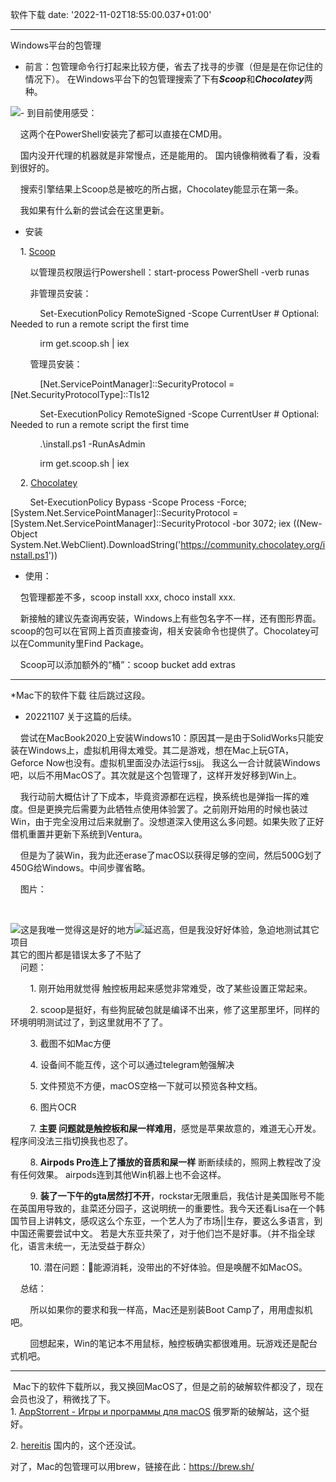软件下载
date: '2022-11-02T18:55:00.037+01:00'

---
Windows平台的包管理

- 前言：包管理命令行打起来比较方便，省去了找寻的步骤（但是是在你记住的情况下）。 在Windows平台下的包管理搜索了下有***Scoop***和***Chocolatey***两种。

[![](https://blogger.googleusercontent.com/img/b/R29vZ2xl/AVvXsEjinAKLcrkSiYEQAN9sSVIeaHHXqVCDheQTrinmGi5aSouRx2-X7f2gALDdtuUJIMP8wGFt0P3ayOxWCcX_nzAfLuOMnW7cVYvYwYLysez2I8gQoJuZBf5NdYaR_6v6AE6MWklEv1BdLIAg2ppoUOg8OrUrG3JKsgVNWGQfNaD9YkaoY1z10kNK5GyB/w368-h215/windows.png)](https://blogger.googleusercontent.com/img/b/R29vZ2xl/AVvXsEjinAKLcrkSiYEQAN9sSVIeaHHXqVCDheQTrinmGi5aSouRx2-X7f2gALDdtuUJIMP8wGFt0P3ayOxWCcX_nzAfLuOMnW7cVYvYwYLysez2I8gQoJuZBf5NdYaR_6v6AE6MWklEv1BdLIAg2ppoUOg8OrUrG3JKsgVNWGQfNaD9YkaoY1z10kNK5GyB/s1108/windows.png)- 到目前使用感受：

    这两个在PowerShell安装完了都可以直接在CMD用。

    国内没开代理的机器就是非常慢点，还是能用的。 国内镜像稍微看了看，没看到很好的。

    搜索引擎结果上Scoop总是被吃的所占据，Chocolatey能显示在第一条。  


    我如果有什么新的尝试会在这里更新。

  


- 安装

    1. [Scoop](https://scoop.sh)

        以管理员权限运行Powershell：start-process PowerShell -verb runas

        非管理员安装：

            Set-ExecutionPolicy RemoteSigned -Scope CurrentUser # Optional: Needed to run a remote script the first time

            irm get.scoop.sh | iex

        管理员安装：  


            [Net.ServicePointManager]::SecurityProtocol = [Net.SecurityProtocolType]::Tls12

            Set-ExecutionPolicy RemoteSigned -Scope CurrentUser # Optional: Needed to run a remote script the first time

            .\install.ps1 -RunAsAdmin

            irm get.scoop.sh | iex

    2. [Chocolatey](https://chocolatey.org/install#individual)

        Set-ExecutionPolicy Bypass -Scope Process -Force; [System.Net.ServicePointManager]::SecurityProtocol = [System.Net.ServicePointManager]::SecurityProtocol -bor 3072; iex ((New-Object System.Net.WebClient).DownloadString('https://community.chocolatey.org/install.ps1'))

- 使用：

    包管理都差不多，scoop install xxx, choco install xxx.  


    新接触的建议先查询再安装，Windows上有些包名字不一样，还有图形界面。 scoop的包可以在官网上首页直接查询，相关安装命令也提供了。Chocolatey可以在Community里Find Package。  


    Scoop可以添加额外的“桶”：scoop bucket add extras

---------------------------------------------------------------------------------------------------------------------

\*Mac下的软件下载 往后跳过这段。

- 20221107 关于这篇的后续。

    尝试在MacBook2020上安装Windows10：原因其一是由于SolidWorks只能安装在Windows上，虚拟机用得太难受。其二是游戏，想在Mac上玩GTA，Geforce Now也没有。虚拟机里面没办法运行ssjj。 我这么一合计就装Windows吧，以后不用MacOS了。其次就是这个包管理了，这样开发好移到Win上。

    我行动前大概估计了下成本，毕竟资源都在远程，换系统也是弹指一挥的难度。但是更换完后需要为此牺牲点使用体验罢了。之前刚开始用的时候也装过Win，由于完全没用过后来就删了。没想道深入使用这么多问题。如果失败了正好借机重置并更新下系统到Ventura。

    但是为了装Win，我为此还erase了macOS以获得足够的空间，然后500G划了450G给Windows。中间步骤省略。  


    图片：  


      


[![](https://blogger.googleusercontent.com/img/b/R29vZ2xl/AVvXsEjF10YNSUbrWwFVCgIa5c-G-Fec1OWsNyOmcxglVcd2KyXFv9SgtHfK0MYq6g7fAWM6M-MD6rWuKslQB5CHQjKd6iCRY-WW2uyWYQ62Qw7x7MjbDQQ0zB2BPAFIjXhjmxES2ag4Fj3WaUhPwG6RtWJ87DDCfxVBzILjZRPjqZdpi5o-szYS0i1qhMNQ/s320/ssjj_1.JPG)](https://blogger.googleusercontent.com/img/b/R29vZ2xl/AVvXsEjF10YNSUbrWwFVCgIa5c-G-Fec1OWsNyOmcxglVcd2KyXFv9SgtHfK0MYq6g7fAWM6M-MD6rWuKslQB5CHQjKd6iCRY-WW2uyWYQ62Qw7x7MjbDQQ0zB2BPAFIjXhjmxES2ag4Fj3WaUhPwG6RtWJ87DDCfxVBzILjZRPjqZdpi5o-szYS0i1qhMNQ/s1707/ssjj_1.JPG)这是我唯一觉得这是好的地方[![](https://blogger.googleusercontent.com/img/b/R29vZ2xl/AVvXsEjoh5_gSALdwK_XotsU5sAzJfaktjoRHidWZQ1Z0-v2Uo_NeEWDf-0K-RYk4G5nH-bBC3K4tLqRq1eqMJxLe0qQ1D0Vq2R5UJe-DEtY6bROhU1cnISFi8CnXM9KVG7Xk3Z2RQLQeVUNifMxq2Eh-fOZhSCK70mCPIUZ5YPVnRWKdWIYC1oHRk8rKk9f/s320/ssjj_2.JPG)](https://blogger.googleusercontent.com/img/b/R29vZ2xl/AVvXsEjoh5_gSALdwK_XotsU5sAzJfaktjoRHidWZQ1Z0-v2Uo_NeEWDf-0K-RYk4G5nH-bBC3K4tLqRq1eqMJxLe0qQ1D0Vq2R5UJe-DEtY6bROhU1cnISFi8CnXM9KVG7Xk3Z2RQLQeVUNifMxq2Eh-fOZhSCK70mCPIUZ5YPVnRWKdWIYC1oHRk8rKk9f/s1707/ssjj_2.JPG)延迟高，但是我没好好体验，急迫地测试其它项目  
其它的图片都是错误太多了不贴了  
    问题：

        1. 刚开始用就觉得 触控板用起来感觉非常难受，改了某些设置正常起来。

        2. scoop是挺好，有些狗屁破包就是编译不出来，修了这里那里坏，同样的环境明明测试过了，到这里就用不了了。

        3. 截图不如Mac方便

        4. 设备间不能互传，这个可以通过telegram勉强解决

        5. 文件预览不方便，macOS空格一下就可以预览各种文档。  


        6. 图片OCR  


        7. **主要 问题就是触控板和屎一样难用**，感觉是苹果故意的，难道无心开发。程序间没法三指切换我也忍了。

        8. **Airpods Pro连上了播放的音质和屎一样** 断断续续的，照网上教程改了没有任何效果。 airpods连到其他Win机器上也不会这样。

        9. **装了一下午的gta居然打不开**，rockstar无限重启，我估计是美国账号不能在英国用导致的，韭菜还分园子，这说明统一的重要性。我今天还看Lisa在一个韩国节目上讲韩文，感叹这么个东亚，一个艺人为了市场||生存，要这么多语言，到中国还需要尝试中文。 若是大东亚共荣了，对于他们岂不是好事。（并不指全球化，语言未统一，无法受益于群众）

        10. 潜在问题：🔋能源消耗，没带出的不好体验。但是唤醒不如MacOS。

    总结：

        所以如果你的要求和我一样高，Mac还是别装Boot Camp了，用用虚拟机吧。

        回想起来，Win的笔记本不用鼠标，触控板确实都很难用。玩游戏还是配台式机吧。

---------------------------------------------------------------------------------------------------------------------

 Mac下的软件下载所以，我又换回MacOS了，但是之前的破解软件都没了，现在会员也没了，稍微找了下。  
1. [AppStorrent - Игры и программы для macOS](https://appstorrent.ru) 俄罗斯的破解站，这个挺好。  
  
2. [hereitis](https://www.hereitis.cn) 国内的，这个还没试。  
  
对了，Mac的包管理可以用brew，链接在此：<https://brew.sh/>  
  
  
  
  
  
  
  
  
  
  
  

